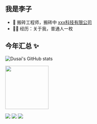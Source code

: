 


## 我是李子

- 🐧 搬砖工程师，搬砖中 <a href="https://yuyuanweb.com" target="_blank">xxx科技有限公司</a>
- 👨‍💻 经历：关于我，普通人一枚

## 今年汇总 ✨
![Dusai's GitHub stats](https://github-readme-stats.vercel.app/api?username=JutDo&show_icons=true&theme=radical)

<img align="" height="137px" src="https://github-readme-stats.vercel.app/api/top-langs/?username=JutDo&hide_title=true&hide_border=true&layout=compact&bg_color=0,73FA79,73FDFF,D783FF&theme=graywhite&locale=cn" />


<span > <img src="https://img.shields.io/badge/-HTML5-E34F26?style=flat-square&logo=html5&logoColor=white" /> <img src="https://img.shields.io/badge/-CSS3-1572B6?style=flat-square&logo=css3" /> <img src="https://img.shields.io/badge/-JavaScript-oringe?style=flat-square&logo=javascript" /> </span>
